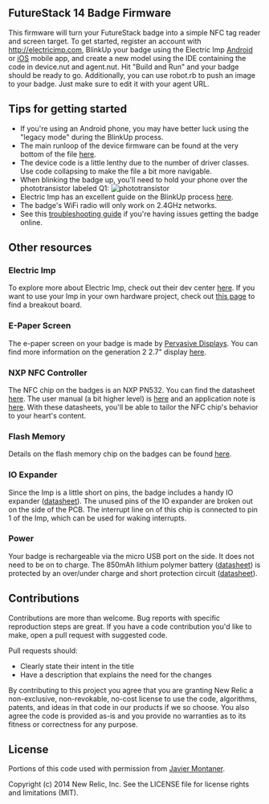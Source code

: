 ## FutureStack 14 Badge Firmware

This firmware will turn your FutureStack badge into a simple NFC tag reader and screen target.  To get started, register an account with http://electricimp.com, BlinkUp your badge using the Electric Imp [Android](https://play.google.com/store/apps/details?id=com.electricimp.electricimp) or [iOS](https://itunes.apple.com/lb/app/electric-imp/id547133856?mt=8) mobile app, and create a new model using the IDE containing the code in device.nut and agent.nut.  Hit "Build and Run" and your badge should be ready to go.  Additionally, you can use robot.rb to push an image to your badge.  Just make sure to edit it with your agent URL.

## Tips for getting started
* If you're using an Android phone, you may have better luck using the "legacy mode" during the BlinkUp process.
* The main runloop of the device firmware can be found at the very bottom of the file [here](https://github.com/newrelic/futurestack14_badge/blob/master/device.nut#L1814-L1825).
* The device code is a little lenthy due to the number of driver classes.  Use code collapsing to make the file a bit more navigable.
* When blinking the badge up, you'll need to hold your phone over the phototransistor labeled Q1: 
![phototransistor](https://www.evernote.com/shard/s203/sh/13c3f963-e924-422f-8d1d-96544596ed10/a80d69b1926e2dc751f863632668acdf/res/b600769f-ac7c-41df-9290-1ae1359aec00/skitch.png?resizeSmall&width=832)
* Electric Imp has an excellent guide on the BlinkUp process [here](https://electricimp.com/docs/gettingstarted/1-blinkup/).
* The badge's WiFi radio will only work on 2.4GHz networks.
* See this [troubleshooting guide](https://electricimp.com/docs/troubleshooting/blinkup/) if you're having issues getting the badge online.

## Other resources
### Electric Imp
To explore more about Electric Imp, check out their dev center [here](https://electricimp.com/docs).  If you want to use your Imp in your own hardware project, check out [this page](https://electricimp.com/docs/gettingstarted/devkits) to find a breakout board.

### E-Paper Screen
The e-paper screen on your badge is made by [Pervasive Displays](http://www.pervasivedisplays.com).  You can find more information on the generation 2 2.7" display [here](http://repaper.org).

### NXP NFC Controller
The NFC chip on the badges is an NXP PN532.  You can find the datasheet [here]( http://www.adafruit.com/datasheets/pn532longds.pdf).  The user manual (a bit higher level) is [here]( http://www.adafruit.com/datasheets/pn532um.pdf) and an application note is [here]( http://www.adafruit.com/datasheets/PN532C106_Application%20Note_v1.2.pdf).  With these datasheets, you'll be able to tailor the NFC chip's behavior to your heart's content.

### Flash Memory
Details on the flash memory chip on the badges can be found [here](http://www.macronix.com/Lists/Datasheet/Attachments/1610/MX25L8006E,%203V,%208Mb,%20v1.4.pdf).

### IO Expander
Since the Imp is a little short on pins, the badge includes a handy IO expander ([datasheet](http://www.semtech.com/images/datasheet/sx150x_456.pdf)).  The unused pins of the IO expander are broken out on the side of the PCB.  The interrupt line on of this chip is connected to pin 1 of the Imp, which can be used for waking interrupts.

### Power
Your badge is rechargeable via the micro USB port on the side.  It does not need to be on to charge.  The 850mAh lithium polymer battery ([datasheet](https://www.sparkfun.com/datasheets/Batteries/063048%20Li-polymer.pdf)) is protected by an over/under charge and short protection circuit ([datasheet](http://dlnmh9ip6v2uc.cloudfront.net/datasheets/Prototyping/BatteryProtection.pdf)).

## Contributions
Contributions are more than welcome. Bug reports with specific reproduction
steps are great. If you have a code contribution you'd like to make, open a
pull request with suggested code.

Pull requests should:

 * Clearly state their intent in the title
 * Have a description that explains the need for the changes

By contributing to this project you agree that you are granting New Relic a
non-exclusive, non-revokable, no-cost license to use the code, algorithms,
patents, and ideas in that code in our products if we so choose. You also agree
the code is provided as-is and you provide no warranties as to its fitness or
correctness for any purpose.

## License
Portions of this code used with permission from [Javier Montaner](https://github.com/jmgjmg/eImpNFC).

Copyright (c) 2014 New Relic, Inc. See the LICENSE file for license rights and limitations (MIT).

